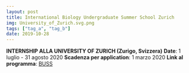 ```yaml
---
layout: post
title: International Biology Undergraduate Summer School Zurich
img: University_of_Zurich.svg.png
tags: ["tag_a", "tag_b"]
date: 2019-10-28
---
```


**INTERNSHIP ALLA UNIVERSITY OF ZURICH (Zurigo, Svizzera)**
**Date**: 1 luglio - 31 agosto 2020
**Scadenza per application**: 1 marzo 2020
**Link al programma**: [BUSS](https://www.biologie.uzh.ch/de/Studium/UndergraduateSummerSchool.html) 

